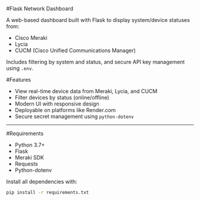 #Flask Network Dashboard

A web-based dashboard built with Flask to display system/device statuses from:
- Cisco Meraki
- Lycia
- CUCM (Cisco Unified Communications Manager)

Includes filtering by system and status, and secure API key management using `.env`.

#Features

- View real-time device data from Meraki, Lycia, and CUCM
- Filter devices by status (online/offline)
- Modern UI with responsive design
- Deployable on platforms like Render.com
- Secure secret management using `python-dotenv`

---

#Requirements

- Python 3.7+
- Flask
- Meraki SDK
- Requests
- Python-dotenv

Install all dependencies with:

```bash
pip install -r requirements.txt
